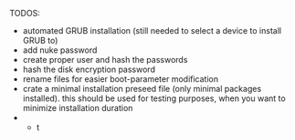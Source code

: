 TODOS:
- automated GRUB installation (still needed to select a device to install GRUB to)
- add nuke password
- create proper user and hash the passwords
- hash the disk encryption password
- rename files for easier boot-parameter modification
- crate a minimal installation preseed file (only minimal packages installed). this should be used for testing purposes, when you want to minimize installation duration
- - t
